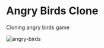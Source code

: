 # Angry Birds Clone 
 Cloning angry birds game

![angry-birds](https://user-images.githubusercontent.com/69505917/115720618-e9989180-a385-11eb-879a-6c0a901a8718.JPG)
